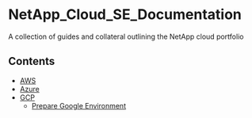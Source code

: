 # NetApp_Cloud_SE_Documentation
A collection of guides and collateral outlining the NetApp cloud portfolio

## Contents

* [AWS](/AWS)
* [Azure](/Azure)
* [GCP](/GCP)
  + [Prepare Google Environment](/GCP/Deploy_Commentor.md)
